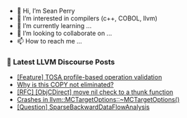 - 👋 Hi, I’m Sean Perry
- 👀 I’m interested in compilers (c++, COBOL, llvm)
- 🌱 I’m currently learning ...
- 💞️ I’m looking to collaborate on ...
- 📫 How to reach me ...

<!---
s66perry/s66perry is a ✨ special ✨ repository because its `README.md` (this file) appears on your GitHub profile.
You can click the Preview link to take a look at your changes.
--->
### 📕 Latest LLVM Discourse Posts

<!-- DISCOURSE-LLVM:START -->
- [[Feature] TOSA profile-based operation validation](https://discourse.llvm.org/t/feature-tosa-profile-based-operation-validation/84866#post_1)
- [Why is this COPY not eliminated?](https://discourse.llvm.org/t/why-is-this-copy-not-eliminated/84821#post_3)
- [[RFC] [ObjCDirect] move nil check to a thunk function](https://discourse.llvm.org/t/rfc-objcdirect-move-nil-check-to-a-thunk-function/84865#post_1)
- [Crashes in llvm::MCTargetOptions::~MCTargetOptions&lpar;&rpar;](https://discourse.llvm.org/t/crashes-in-llvm-mctargetoptions/84864#post_1)
- [[Question] SparseBackwardDataFlowAnalysis](https://discourse.llvm.org/t/question-sparsebackwarddataflowanalysis/84863#post_5)
<!-- DISCOURSE-LLVM:END -->
